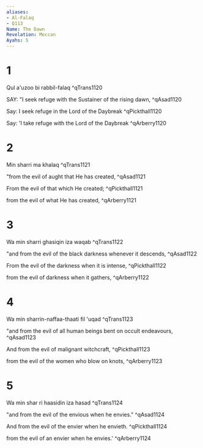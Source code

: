 ```yaml
---
aliases:
- Al-Falaq
- Q113
Name: The Dawn
Revelation: Meccan
Ayahs: 5
---
```


# 1

Qul a'uzoo bi rabbil-falaq ^qTrans1120


SAY: "I seek refuge with the Sustainer of the rising dawn, ^qAsad1120


Say: I seek refuge in the Lord of the Daybreak ^qPickthall1120


Say: 'I take refuge with the Lord of the Daybreak ^qArberry1120

# 2

Min sharri ma khalaq ^qTrans1121


"from the evil of aught that He has created, ^qAsad1121


From the evil of that which He created; ^qPickthall1121


from the evil of what He has created, ^qArberry1121

# 3

Wa min sharri ghasiqin iza waqab ^qTrans1122


"and from the evil of the black darkness whenever it descends, ^qAsad1122


From the evil of the darkness when it is intense, ^qPickthall1122


from the evil of darkness when it gathers, ^qArberry1122

# 4

Wa min sharrin-naffaa-thaati fil 'uqad ^qTrans1123


"and from the evil of all human beings bent on occult endeavours, ^qAsad1123


And from the evil of malignant witchcraft, ^qPickthall1123


from the evil of the women who blow on knots, ^qArberry1123

# 5

Wa min shar ri haasidin iza hasad ^qTrans1124


"and from the evil of the envious when he envies." ^qAsad1124


And from the evil of the envier when he envieth. ^qPickthall1124


from the evil of an envier when he envies.' ^qArberry1124

